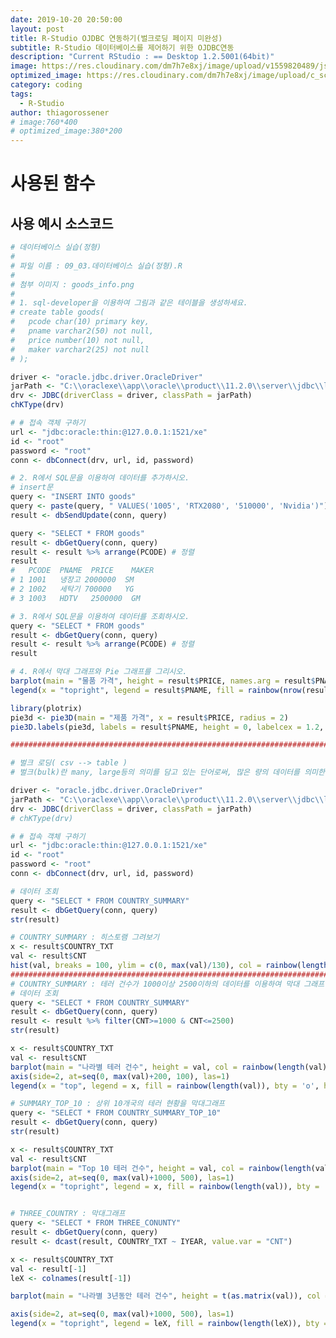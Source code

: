 ```yaml
---
date: 2019-10-20 20:50:00
layout: post
title: R-Studio OJDBC 연동하기(벌크로딩 페이지 미완성)
subtitle: R-Studio 데이터베이스를 제어하기 위한 OJDBC연동
description: "Current RStudio : == Desktop 1.2.5001(64bit)"
image: https://res.cloudinary.com/dm7h7e8xj/image/upload/v1559820489/js-code_n83m7a.jpg
optimized_image: https://res.cloudinary.com/dm7h7e8xj/image/upload/c_scale,w_380/v1559820489/js-code_n83m7a.jpg
category: coding
tags:
  - R-Studio
author: thiagorossener
# image:760*400
# optimized_image:380*200
---
```

<!-- 
# WordCloud2 를 완전히 사용하기 위한 선행 작업.
> install.packages(c("htmlwidgets", "htmltools", "yaml", "base64enc", "KoNLP", "jsonlite", "dplyr", "reshape2"))<br>
> install.packages("devtools")<br> -->

# 사용된 함수

<!-- | Use | Descriptions |
|:----------:|:-----------|
| `install.packages("KoNLP")` | library(KoNLP) 자연어 처리함수 |
| `install.packages("jsonlite")` | library(jsonlite) json 파일 다루기 | -->

<!-- ## 파일 소스
우클릭 -> 다른이름으로 링크저장 이용해 주세요<br>
<a href="../assets/sources/jumsu.json" class="btn btn-lg btn-outline">
jumsu.json
</a><br>
<a href="../assets/sources/미국(275)_해외방문객정보(2016 ~ 2017).json" class="btn btn-lg btn-outline">
미국(275)_해외방문객정보(2016 ~ 2017).json
</a><br> 
<a href="../assets/sources/pokedex-korean.json" class="btn btn-lg btn-outline">
pokedex-korean.json
</a><br> 
<br> -->

## 사용 예시 소스코드

```r
# 데이터베이스 실습(정형)
# 
# 파일 이름 : 09_03.데이터베이스 실습(정형).R
# 
# 첨부 이미지 : goods_info.png
# 
# 1. sql-developer을 이용하여 그림과 같은 테이블을 생성하세요.
# create table goods(
#   pcode char(10) primary key,
#   pname varchar2(50) not null,
#   price number(10) not null,
#   maker varchar2(25) not null
# );

driver <- "oracle.jdbc.driver.OracleDriver"
jarPath <- "C:\\oraclexe\\app\\oracle\\product\\11.2.0\\server\\jdbc\\lib\\ojdbc6.jar"
drv <- JDBC(driverClass = driver, classPath = jarPath)
chKType(drv)

# # 접속 객체 구하기
url <- "jdbc:oracle:thin:@127.0.0.1:1521/xe"
id <- "root"
password <- "root"
conn <- dbConnect(drv, url, id, password)

# 2. R에서 SQL문을 이용하여 데이터를 추가하시오.
# insert문
query <- "INSERT INTO goods"
query <- paste(query, " VALUES('1005', 'RTX2080', '510000', 'Nvidia')")
result <- dbSendUpdate(conn, query)

query <- "SELECT * FROM goods"
result <- dbGetQuery(conn, query) 
result <- result %>% arrange(PCODE) # 정렬
result
#   PCODE  PNAME  PRICE    MAKER
# 1 1001   냉장고 2000000  SM
# 2 1002   세탁기 700000   YG
# 3 1003   HDTV   2500000  GM

# 3. R에서 SQL문을 이용하여 데이터를 조회하시오.
query <- "SELECT * FROM goods"
result <- dbGetQuery(conn, query) 
result <- result %>% arrange(PCODE) # 정렬
result  

# 4. R에서 막대 그래프와 Pie 그래프를 그리시오.
barplot(main = "물품 가격", height = result$PRICE, names.arg = result$PNAME, col = rainbow(nrow(result)), ylim = c(0, max(result$PRICE)))
legend(x = "topright", legend = result$PNAME, fill = rainbow(nrow(result)), bty = 'o')

library(plotrix)
pie3d <- pie3D(main = "제품 가격", x = result$PRICE, radius = 2)
pie3D.labels(pie3d, labels = result$PNAME, height = 0, labelcex = 1.2, labelrad = 2.5)

#########################################################################33

# 벌크 로딩( csv --> table )
# 벌크(bulk)란 many, large등의 의미를 담고 있는 단어로써, 많은 량의 데이터를 의미한다.

driver <- "oracle.jdbc.driver.OracleDriver"
jarPath <- "C:\\oraclexe\\app\\oracle\\product\\11.2.0\\server\\jdbc\\lib\\ojdbc6.jar"
drv <- JDBC(driverClass = driver, classPath = jarPath)
# chKType(drv)

# # 접속 객체 구하기
url <- "jdbc:oracle:thin:@127.0.0.1:1521/xe"
id <- "root"
password <- "root"
conn <- dbConnect(drv, url, id, password)

# 데이터 조회
query <- "SELECT * FROM COUNTRY_SUMMARY"
result <- dbGetQuery(conn, query)
str(result)

# COUNTRY_SUMMARY : 히스토램 그려보기
x <- result$COUNTRY_TXT
val <- result$CNT
hist(val, breaks = 100, ylim = c(0, max(val)/130), col = rainbow(length(x)))
################################################################################################
# COUNTRY_SUMMARY : 테러 건수가 1000이상 2500이하의 데이터를 이용하여 막대 그래프
# 데이터 조회
query <- "SELECT * FROM COUNTRY_SUMMARY"
result <- dbGetQuery(conn, query) 
result <- result %>% filter(CNT>=1000 & CNT<=2500)
str(result)

x <- result$COUNTRY_TXT
val <- result$CNT
barplot(main = "나라별 테러 건수", height = val, col = rainbow(length(val)), names.arg = x, ylim = c(0, max(val)+500), axes = F)
axis(side=2, at=seq(0, max(val)+200, 100), las=1)
legend(x = "top", legend = x, fill = rainbow(length(val)), bty = 'o', horiz = T, cex = 0.8)

# SUMMARY_TOP_10 : 상위 10개국의 테러 현황을 막대그래프
query <- "SELECT * FROM COUNTRY_SUMMARY_TOP_10"
result <- dbGetQuery(conn, query) 
str(result)

x <- result$COUNTRY_TXT
val <- result$CNT
barplot(main = "Top 10 테러 건수", height = val, col = rainbow(length(val)), names.arg = x, ylim = c(0, max(val)+500), axes = F, cex.names = 0.8)
axis(side=2, at=seq(0, max(val)+1000, 500), las=1)
legend(x = "topright", legend = x, fill = rainbow(length(val)), bty = 'o', horiz = F, cex = 0.7)


# THREE_COUNTRY : 막대그래프
query <- "SELECT * FROM THREE_CONUNTY"
result <- dbGetQuery(conn, query) 
result <- dcast(result, COUNTRY_TXT ~ IYEAR, value.var = "CNT")

x <- result$COUNTRY_TXT
val <- result[-1]
leX <- colnames(result[-1])

barplot(main = "나라별 3년동안 테러 건수", height = t(as.matrix(val)), col = rainbow(length(val)), ylim = c(0, max(val)+500), axes = F, cex.names = 0.8, beside = T, names.arg = x)

axis(side=2, at=seq(0, max(val)+1000, 500), las=1)
legend(x = "topright", legend = leX, fill = rainbow(length(leX)), bty = 'o', horiz = T, cex = 0.9)
```
